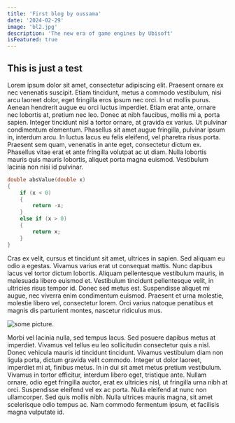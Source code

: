 ```yaml
---
title: 'First blog by oussama'
date: '2024-02-29'
image: 'bl2.jpg'
description: 'The new era of game engines by Ubisoft'
isFeatured: true
---
```


## This is just a test

Lorem ipsum dolor sit amet, consectetur adipiscing elit. Praesent ornare ex nec venenatis suscipit. Etiam tincidunt, metus a commodo vestibulum, nisi arcu laoreet dolor, eget fringilla eros ipsum nec orci. In ut mollis purus. Aenean hendrerit augue eu orci luctus imperdiet. Etiam erat ante, ornare nec lobortis at, pretium nec leo. Donec at nibh faucibus, mollis mi a, porta sapien. Integer tincidunt nisl a tortor ornare, at gravida ex varius. Ut pulvinar condimentum elementum. Phasellus sit amet augue fringilla, pulvinar ipsum in, interdum arcu. In luctus lacus eu felis eleifend, vel pharetra risus porta. Praesent sem quam, venenatis in ante eget, consectetur dictum ex. Phasellus vitae erat et ante fringilla volutpat ac ut diam. Nulla lobortis mauris quis mauris lobortis, aliquet porta magna euismod. Vestibulum lacinia non nisi id pulvinar.

```cpp
double absValue(double x)
{
    if (x < 0)
    {
        return -x;
    }
    else if (x > 0)
    {
        return x;
    }
}
```

Cras ex velit, cursus et tincidunt sit amet, ultrices in sapien. Sed aliquam eu odio a egestas. Vivamus varius erat ut consequat mattis. Nunc dapibus lacus vel tortor dictum lobortis. Aliquam pellentesque vestibulum mauris, in malesuada libero euismod et. Vestibulum tincidunt pellentesque velit, in ultricies risus tempor id. Donec sed metus est. Suspendisse aliquet mi augue, nec viverra enim condimentum euismod. Praesent et urna molestie, molestie libero vel, consectetur lorem. Orci varius natoque penatibus et magnis dis parturient montes, nascetur ridiculus mus.

![some picture](https://encrypted-tbn0.gstatic.com/images?q=tbn:ANd9GcS2HlRTVUvt056Eq_GxCoMKtu2PqCKLejOHC7O6UwidUA&s).

Morbi vel lacinia nulla, sed tempus lacus. Sed posuere dapibus metus at imperdiet. Vivamus vel tellus eu leo sollicitudin consectetur quis a nisl. Donec vehicula mauris id tincidunt tincidunt. Vivamus vestibulum diam non ligula porta, dictum gravida velit commodo. Integer ut dolor laoreet, imperdiet mi at, finibus metus. In in dui sit amet metus pretium vestibulum. Vivamus in tortor efficitur, interdum libero eget, tristique ante. Nullam ornare, odio eget fringilla auctor, erat ex ultricies nisl, ut fringilla urna nibh at orci. Suspendisse eleifend vel ex ac porta. Nulla eleifend at nunc non ullamcorper. Sed quis mollis nibh. Nulla ultrices mauris magna, sit amet scelerisque odio tempus ac. Nam commodo fermentum ipsum, et facilisis magna vulputate id. 


